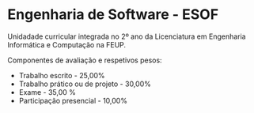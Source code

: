 # Engenharia de Software - ESOF

Unidadade curricular integrada no 2º ano da Licenciatura em Engenharia Informática e Computação na FEUP.

Componentes de avaliação e respetivos pesos: 
- Trabalho escrito - 25,00%
- Trabalho prático ou de projeto - 30,00%
- Exame -	35,00 %
- Participação presencial - 10,00%
